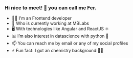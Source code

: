 ### Hi nice to meet! 👋 you can call me Fer.


- 👨‍💻 I'm an Frontend developer
- 🚀 Who is currently working at MBLabs 
- 🖥 With technologies like Angular and ReactJS ⚛
- 📊 I’m also interest in datascience with python 🐍
- 📫 You can reach me by email or any of my social profiles
- ⚡ Fun fact: I got an chemistry background 👨‍🔬
